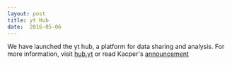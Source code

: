 ```yaml
---
layout: post
title: yt Hub
date:  2016-05-06
---
```


We have launched the yt hub, a platform for data sharing and analysis.  For more information, visit <a href="https://hub.yt/">hub.yt</a> or read Kacper's <a href="http://lists.spacepope.org/pipermail/yt-users-spacepope.org/2016-May/007791.html">announcement</a>
